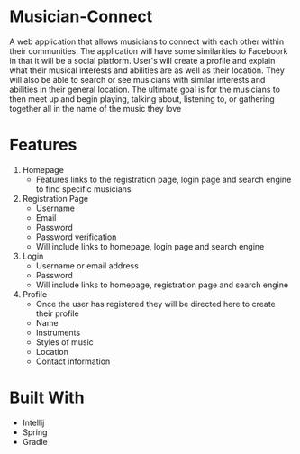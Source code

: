# Musician-Connect

A web application that allows musicians to connect with each other within their communities. The application will have some similarities to Faceboork in that it will be a social platform. User's will create a profile and explain what their musical interests and abilities are as well as their location. They will also be able to search or see musicians with similar interests and abilities in their general location. The ultimate goal is for the musicians to then meet up and begin playing, talking about, listening to, or gathering together all in the name of the music they love

# Features

1.  Homepage
	- Features links to the registration page, login page and search engine to find specific musicians
2.  Registration Page
	- Username
	- Email
	- Password
	- Password verification
	- Will include links to homepage, login page and search engine
3.  Login
	- Username or email address
	- Password
	- Will include links to homepage, registration page and search engine
4.  Profile
	- Once the user has registered they will be directed here to create their profile
	- Name
	- Instruments
	- Styles of music
	- Location
	- Contact information
  
# Built With

  -  Intellij
  -  Spring
  -  Gradle

